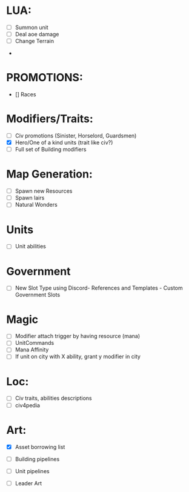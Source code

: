 # LUA:
- [ ] Summon unit
- [ ] Deal aoe damage
- [ ] Change Terrain
- 

# PROMOTIONS:
- [] Races

# Modifiers/Traits:
- [ ] Civ promotions (Sinister, Horselord, Guardsmen)
- [x] Hero/One of a kind units (trait like civ?)
- [ ] Full set of Building modifiers

# Map Generation:
- [ ] Spawn new Resources
- [ ] Spawn lairs
- [ ] Natural Wonders

# Units
- [ ] Unit abilities

# Government
- [ ] New Slot Type using Discord- References and Templates - Custom Government Slots

# Magic
- [ ] Modifier attach trigger by having resource (mana)
- [ ] UnitCommands
- [ ] Mana Affinity
- [ ] If unit on city with X ability, grant y modifier in city

# Loc:
- [ ] Civ traits, abilities descriptions
- [ ] civ4pedia

# Art:
- [x] Asset borrowing list
- [ ] Building pipelines
- [ ] Unit pipelines
- [ ] Leader Art

